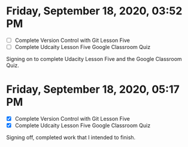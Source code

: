 # Friday, September 18, 2020, 03:52 PM

- [ ] Complete Version Control with Git Lesson Five 
- [ ] Complete Udcaity Lesson Five Google Classroom Quiz 

Signing on to complete Udacity Lesson Five and the Google Classroom Quiz.

# Friday, September 18, 2020, 05:17 PM

- [x] Complete Version Control with Git Lesson Five 
- [x] Complete Udcaity Lesson Five Google Classroom Quiz  

Signing off, completed work that I intended to finish.